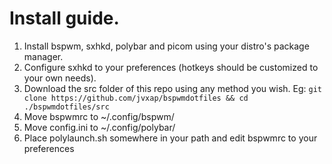 # Install guide.
1. Install bspwm, sxhkd, polybar and picom using your distro's package manager.
2. Configure sxhkd to your preferences (hotkeys should be customized to your own needs).
3. Download the src folder of this repo using any method you wish. Eg: `git clone https://github.com/jvxap/bspwmdotfiles && cd ./bspwmdotfiles/src`
4. Move bspwmrc to ~/.config/bspwm/
5. Move config.ini to ~/.config/polybar/
6. Place polylaunch.sh somewhere in your path and edit bspwmrc to your preferences
